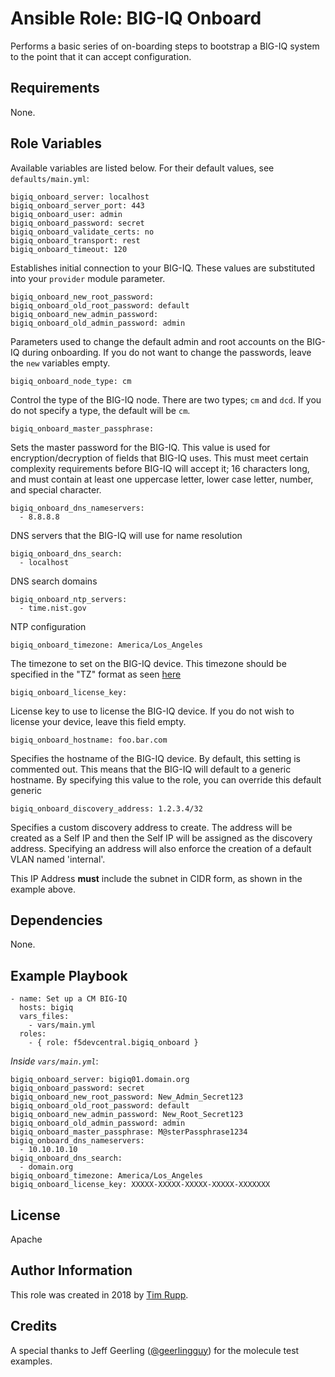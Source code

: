 # Ansible Role: BIG-IQ Onboard

Performs a basic series of on-boarding steps to bootstrap a BIG-IQ system
to the point that it can accept configuration.

## Requirements

None.

## Role Variables

Available variables are listed below. For their default values, see `defaults/main.yml`:

    bigiq_onboard_server: localhost
    bigiq_onboard_server_port: 443
    bigiq_onboard_user: admin
    bigiq_onboard_password: secret
    bigiq_onboard_validate_certs: no
    bigiq_onboard_transport: rest
    bigiq_onboard_timeout: 120

Establishes initial connection to your BIG-IQ. These values are substituted into
your ``provider`` module parameter.

    bigiq_onboard_new_root_password:
    bigiq_onboard_old_root_password: default
    bigiq_onboard_new_admin_password:
    bigiq_onboard_old_admin_password: admin

Parameters used to change the default admin and root accounts on the BIG-IQ during
onboarding. If you do not want to change the passwords, leave the ``new`` variables
empty.

    bigiq_onboard_node_type: cm

Control the type of the BIG-IQ node. There are two types; ``cm`` and ``dcd``. If you
do not specify a type, the default will be ``cm``.

    bigiq_onboard_master_passphrase:

Sets the master password for the BIG-IQ. This value is used for encryption/decryption
of fields that BIG-IQ uses. This must meet certain complexity requirements before
BIG-IQ will accept it; 16 characters long, and must contain at least one uppercase
letter, lower case letter, number, and special character.

    bigiq_onboard_dns_nameservers:
      - 8.8.8.8

DNS servers that the BIG-IQ will use for name resolution

    bigiq_onboard_dns_search:
      - localhost

DNS search domains

    bigiq_onboard_ntp_servers:
      - time.nist.gov

NTP configuration

    bigiq_onboard_timezone: America/Los_Angeles

The timezone to set on the BIG-IQ device. This timezone should be specified in the
"TZ" format as seen [here](https://en.wikipedia.org/wiki/List_of_tz_database_time_zones)

    bigiq_onboard_license_key:

License key to use to license the BIG-IQ device. If you do not wish to license your
device, leave this field empty.

    bigiq_onboard_hostname: foo.bar.com

Specifies the hostname of the BIG-IQ device. By default, this setting is commented out.
This means that the BIG-IQ will default to a generic hostname. By specifying this value
to the role, you can override this default generic

    bigiq_onboard_discovery_address: 1.2.3.4/32

Specifies a custom discovery address to create. The address will be created as a Self IP
and then the Self IP will be assigned as the discovery address. Specifying an address
will also enforce the creation of a default VLAN named 'internal'.

This IP Address **must** include the subnet in CIDR form, as shown in the example above.

## Dependencies

None.

## Example Playbook

    - name: Set up a CM BIG-IQ
      hosts: bigiq
      vars_files:
        - vars/main.yml
      roles:
        - { role: f5devcentral.bigiq_onboard }

*Inside `vars/main.yml`*:

    bigiq_onboard_server: bigiq01.domain.org
    bigiq_onboard_password: secret
    bigiq_onboard_new_root_password: New_Admin_Secret123
    bigiq_onboard_old_root_password: default
    bigiq_onboard_new_admin_password: New_Root_Secret123
    bigiq_onboard_old_admin_password: admin
    bigiq_onboard_master_passphrase: M@sterPassphrase1234
    bigiq_onboard_dns_nameservers:
      - 10.10.10.10
    bigiq_onboard_dns_search:
      - domain.org
    bigiq_onboard_timezone: America/Los_Angeles
    bigiq_onboard_license_key: XXXXX-XXXXX-XXXXX-XXXXX-XXXXXXX

## License

Apache

## Author Information

This role was created in 2018 by [Tim Rupp](https://github.com/caphrim007).

## Credits

A special thanks to Jeff Geerling ([@geerlingguy](https://github.com/geerlingguy)) for the
molecule test examples.
